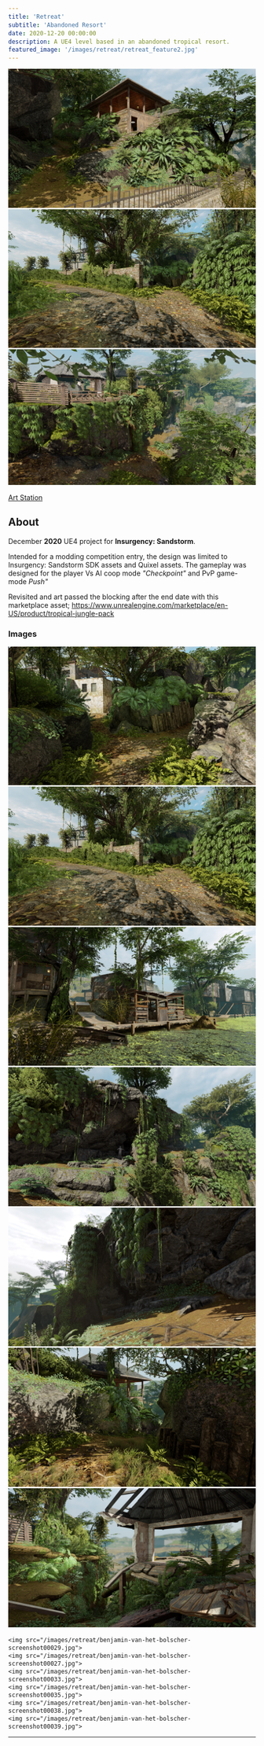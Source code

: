 ```yaml
---
title: 'Retreat'
subtitle: 'Abandoned Resort'
date: 2020-12-20 00:00:00
description: A UE4 level based in an abandoned tropical resort.
featured_image: '/images/retreat/retreat_feature2.jpg'
---
```


<div class="gallery" data-columns="1">
	<img src="/images/retreat/benjamin-van-het-bolscher-screenshot00034.jpg">
	<img src="/images/retreat/benjamin-van-het-bolscher-screenshot00030.jpg">
	<img src="/images/retreat/benjamin-van-het-bolscher-screenshot00044.jpg">
</div>

<a href="https://www.artstation.com/artwork/vJWl46" class="button button--large" style="padding:0px,10px;">Art Station</a>

## About

December **2020** UE4 project for **Insurgency: Sandstorm**.  
  
Intended for a modding competition entry, the design was limited to Insurgency: Sandstorm SDK assets and Quixel assets. The gameplay was designed for the player Vs AI coop mode _"Checkpoint"_ and PvP game-mode _Push"_  
  
Revisited and art passed the blocking after the end date with this marketplace asset; https://www.unrealengine.com/marketplace/en-US/product/tropical-jungle-pack  

### Images

<div class="gallery" data-columns="1">
	<img src="/images/retreat/benjamin-van-het-bolscher-screenshot00031.jpg">
	<img src="/images/retreat/benjamin-van-het-bolscher-screenshot00030.jpg">
	<img src="/images/retreat/benjamin-van-het-bolscher-screenshot00040.jpg">
</div>

<div class="gallery" data-columns="2">
    <img src="/images/retreat/benjamin-van-het-bolscher-screenshot00023.jpg">
	<img src="/images/retreat/benjamin-van-het-bolscher-screenshot00026.jpg">
	<img src="/images/retreat/benjamin-van-het-bolscher-screenshot00032.jpg">
	<img src="/images/retreat/benjamin-van-het-bolscher-screenshot00028.jpg">
</div>

<div class="gallery" data-columns="3">

	<img src="/images/retreat/benjamin-van-het-bolscher-screenshot00029.jpg">
	<img src="/images/retreat/benjamin-van-het-bolscher-screenshot00027.jpg">
	<img src="/images/retreat/benjamin-van-het-bolscher-screenshot00033.jpg">
	<img src="/images/retreat/benjamin-van-het-bolscher-screenshot00035.jpg">
	<img src="/images/retreat/benjamin-van-het-bolscher-screenshot00038.jpg">
	<img src="/images/retreat/benjamin-van-het-bolscher-screenshot00039.jpg">
</div>


---
<!-- 
### Gameplay

Maybe something about routes.  

Maybe do layout sketch drawing.

---

### Lighting

Talk about lighting under trees for brightness and player readability.

---

### Optimization


Something about opaque foliage blocks used for occlusion.  

Something about merging out of bounds foliage.  

Something about making ISM foliage clusters for HLOD.  

Something about merging buildings.


---

### Assets

Something about tree models  

Something about terrain and rock shaders

---
 -->